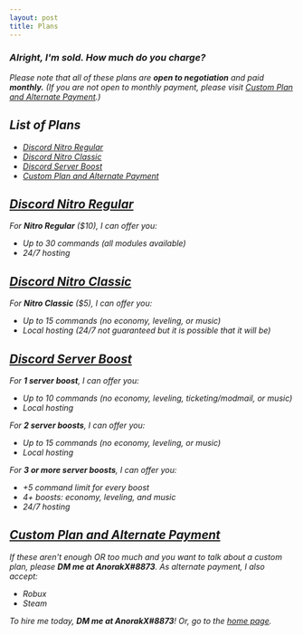 ```yaml
---
layout: post
title: Plans
---
```

### <i>Alright, I'm sold. How much do you charge?</i>
<i>Please note that all of these plans are <b>open to negotiation</b> and paid <b>monthly.</b> (If you are not open to monthly payment, please visit [Custom Plan and Alternate Payment](#custom-plan-and-alternate-payment).)

## List of Plans
- [Discord Nitro Regular](#discord-nitro-regular)
- [Discord Nitro Classic](#discord-nitro-classic)
- [Discord Server Boost](#discord-server-boost)
- [Custom Plan and Alternate Payment](#custom-plan-and-alternate-payment)

## [Discord Nitro Regular](#discord-nitro-regular)
For <b>Nitro Regular</b> ($10), I can offer you:
- Up to 30 commands (all modules available)
- 24/7 hosting 

## [Discord Nitro Classic](#discord-nitro-classic)
For <b>Nitro Classic</b> ($5), I can offer you:
- Up to 15 commands (no economy, leveling, or music)
- Local hosting (24/7 not guaranteed but it is possible that it will be)

## [Discord Server Boost](#discord-server-boost)
For <b>1 server boost</b>, I can offer you:
- Up to 10 commands (no economy, leveling, ticketing/modmail, or music)
- Local hosting

For <b>2 server boosts</b>, I can offer you:
- Up to 15 commands (no economy, leveling, or music)
- Local hosting

For <b>3 or more server boosts</b>, I can offer you:
- +5 command limit for every boost
- 4+ boosts: economy, leveling, and music
- 24/7 hosting

## [Custom Plan and Alternate Payment](#custom-plan-and-alternate-payment)
If these aren't enough OR too much and you want to talk about a custom plan, please <b>DM me at AnorakX#8873</b>.
As alternate payment, I also accept:
- Robux
- Steam

<i>To hire me today, <b>DM me at AnorakX#8873</b>! Or, go to the [home page](https://anorakx.github.io).</i>
